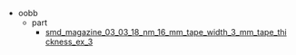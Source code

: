 * oobb
  * part
    * [smd_magazine_03_03_18_nm_16_mm_tape_width_3_mm_tape_thickness_ex_3](oobb/part/smd_magazine_03_03_18_nm_16_mm_tape_width_3_mm_tape_thickness_ex_3)
